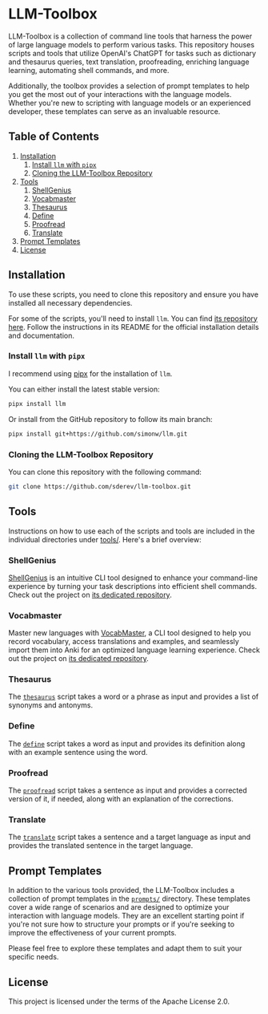 # LLM-Toolbox

LLM-Toolbox is a collection of command line tools that harness the power of large language models to perform various tasks. This repository houses scripts and tools that utilize OpenAI's ChatGPT for tasks such as dictionary and thesaurus queries, text translation, proofreading, enriching language learning, automating shell commands, and more.

Additionally, the toolbox provides a selection of prompt templates to help you get the most out of your interactions with the language models. Whether you're new to scripting with language models or an experienced developer, these templates can serve as an invaluable resource.

<!-- TOC -->
## Table of Contents

1. [Installation](#installation)
    1. [Install `llm` with `pipx`](#install-llm-with-pipx)
    1. [Cloning the LLM-Toolbox Repository](#cloning-the-llm-toolbox-repository)
1. [Tools](#tools)
    1. [ShellGenius](#shellgenius)
    1. [Vocabmaster](#vocabmaster)
    1. [Thesaurus](#thesaurus)
    1. [Define](#define)
    1. [Proofread](#proofread)
    1. [Translate](#translate)
1. [Prompt Templates](#prompt-templates)
1. [License](#license)
<!-- /TOC -->

## Installation

To use these scripts, you need to clone this repository and ensure you have installed all necessary dependencies.

For some of the scripts, you'll need to install `llm`. You can find [its repository here](https://github.com/simonw/llm). Follow the instructions in its README for the official installation details and documentation.

### Install `llm` with `pipx`

I recommend using [pipx](https://pypa.github.io/pipx/installation/) for the installation of `llm`.

You can either install the latest stable version:

```bash
pipx install llm
```

Or install from the GitHub repository to follow its main branch:

```bash
pipx install git+https://github.com/simonw/llm.git
```

### Cloning the LLM-Toolbox Repository

You can clone this repository with the following command:

```bash
git clone https://github.com/sderev/llm-toolbox.git
```

## Tools

Instructions on how to use each of the scripts and tools are included in the individual directories under [tools/](https://github.com/sderev/llm-toolbox/tree/main/tools). Here's a brief overview:

### ShellGenius

[ShellGenius](https://github.com/sderev/shellgenius) is an intuitive CLI tool designed to enhance your command-line experience by turning your task descriptions into efficient shell commands. Check out the project on [its dedicated repository](https://github.com/sderev/shellgenius).

### Vocabmaster

Master new languages with [VocabMaster](https://github.com/sderev/vocabmaster), a CLI tool designed to help you record vocabulary, access translations and examples, and seamlessly import them into Anki for an optimized language learning experience. Check out the project on [its dedicated repository](https://github.com/sderev/vocabmaster).

### Thesaurus

The [`thesaurus`](https://github.com/sderev/llm-toolbox/tree/main/tools/thesaurus) script takes a word or a phrase as input and provides a list of synonyms and antonyms.

### Define

The [`define`](https://github.com/sderev/llm-toolbox/tree/main/tools/define) script takes a word as input and provides its definition along with an example sentence using the word.

### Proofread

The [`proofread`](https://github.com/sderev/llm-toolbox/tree/main/tools/proofread) script takes a sentence as input and provides a corrected version of it, if needed, along with an explanation of the corrections.

### Translate

The [`translate`](https://github.com/sderev/llm-toolbox/tree/main/tools/translate) script takes a sentence and a target language as input and provides the translated sentence in the target language.

## Prompt Templates

In addition to the various tools provided, the LLM-Toolbox includes a collection of prompt templates in the [`prompts/`](https://github.com/sderev/llm-toolbox/tree/main/prompts) directory. These templates cover a wide range of scenarios and are designed to optimize your interaction with language models. They are an excellent starting point if you're not sure how to structure your prompts or if you're seeking to improve the effectiveness of your current prompts.

Please feel free to explore these templates and adapt them to suit your specific needs.

## License

This project is licensed under the terms of the Apache License 2.0.

